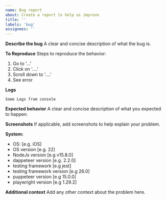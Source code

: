 ```yaml
---
name: Bug report
about: Create a report to help us improve
title: ''
labels: 'bug'
assignees: ''
---
```


**Describe the bug**
A clear and concise description of what the bug is.

**To Reproduce**
Steps to reproduce the behavior:
1. Go to '...'
2. Click on '....'
3. Scroll down to '....'
4. See error

**Logs**
```shell
Some Logs from console
```

**Expected behavior**
A clear and concise description of what you expected to happen.

**Screenshots**
If applicable, add screenshots to help explain your problem.

**System:**
- OS: [e.g. iOS]
- OS version [e.g. 22]
- NodeJs version [e.g v15.8.0]
- dappeteer version [e.g. 2.2.0]
- testing framework [e.g jest]
- testing framework version [e.g 26.0]
- puppeteer version [e.g 15.0.0]
- playwright version [e.g 1.29.2]


**Additional context**
Add any other context about the problem here.
